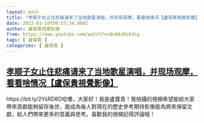 ```yaml
---
layout: post
title: "孝顺子女止住悲痛请来了当地歌星演唱，并现场观摩，看看啥情况【盧保貴視覺影像】"
date: 2022-01-10T09:57:34.000Z
author: 盧保貴視覺影像
from: https://www.youtube.com/watch?v=QcW4zRz63cg
tags: [ 盧保貴 ]
categories: [ 盧保貴 ]
---
```

<!--1641808654000-->
[孝顺子女止住悲痛请来了当地歌星演唱，并现场观摩，看看啥情况【盧保貴視覺影像】](https://www.youtube.com/watch?v=QcW4zRz63cg)
------

<div>
https://bit.ly/2YsRD8D哈嘍，大家好！我是盧寶貴！我拍攝的視頻希望能給大家帶來貢獻能夠留存後世，能成為後人對現在的歷史參考期待影像能為將來保留文獻，給人們帶來更多的意義與思考。喜歡我的視頻記得評論哦！
</div>
